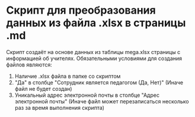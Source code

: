 # Скрипт для преобразования данных из файла .xlsx в страницы .md

Скрипт создаёт на основе данных из таблицы mega.xlsx страницы с информацией об учителях.
Обязательными условиями для создания файлов являются:
1. Наличие .xlsx файла в папке со скриптом
2. "Да" в столбце "Сотрудник является педагогом (Да, Нет)" (Иначе файл не будет создан)
3. Уникальный адрес электронной почты в столбце "Адрес электронной почты" (Иначе файл может перезаписаться несколько раз за время выполнения скрипта)
